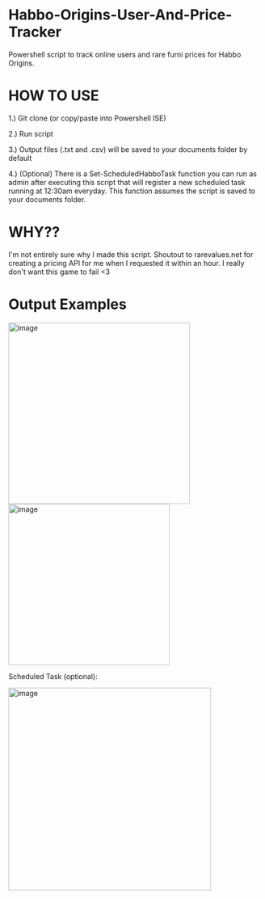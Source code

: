 # Habbo-Origins-User-And-Price-Tracker
Powershell script to track online users and rare furni prices for Habbo Origins.

# HOW TO USE
1.) Git clone (or copy/paste into Powershell ISE)

2.) Run script

3.) Output files (.txt and .csv) will be saved to your documents folder by default

4.) (Optional) There is a Set-ScheduledHabboTask function you can run as admin after executing this script that will register a new scheduled task running at 12:30am everyday. This function assumes the script is saved to your documents folder.

# WHY??
I'm not entirely sure why I made this script. Shoutout to rarevalues.net for creating a pricing API for me when I requested it within an hour. I really don't want this game to fail <3

# Output Examples
<img width="359" alt="image" src="https://github.com/paulpierce34/Habbo-Origins-Online-User-Tracker/assets/33561650/fb09b825-304f-4ce1-b1f9-c766e4d618a8">

<img width="319" alt="image" src="https://github.com/paulpierce34/Habbo-Origins-Online-User-Tracker/assets/33561650/56bda207-2148-432b-ad5e-533ef272be08">

Scheduled Task (optional):

<img width="401" alt="image" src="https://github.com/paulpierce34/Habbo-Origins-Online-User-Tracker/assets/33561650/fe2e7042-e908-4b12-b741-e22f90bcef72">



